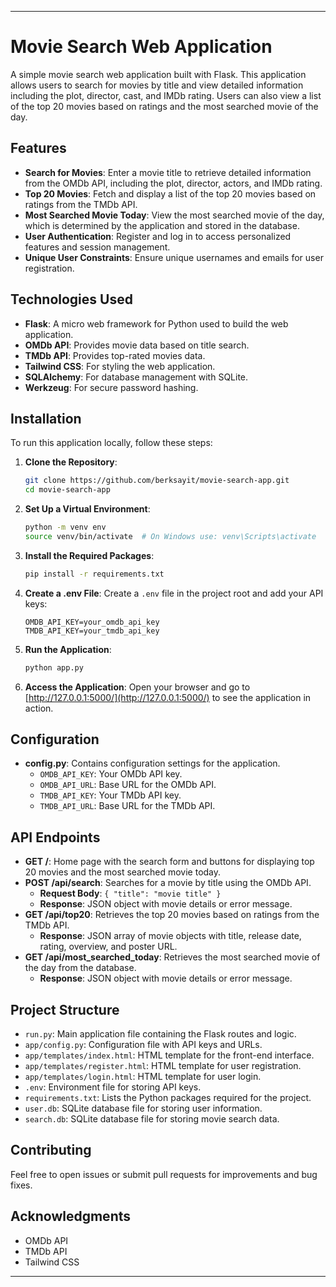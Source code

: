
---

# Movie Search Web Application

A simple movie search web application built with Flask. This application allows users to search for movies by title and view detailed information including the plot, director, cast, and IMDb rating. Users can also view a list of the top 20 movies based on ratings and the most searched movie of the day.

## Features

- **Search for Movies**: Enter a movie title to retrieve detailed information from the OMDb API, including the plot, director, actors, and IMDb rating.
- **Top 20 Movies**: Fetch and display a list of the top 20 movies based on ratings from the TMDb API.
- **Most Searched Movie Today**: View the most searched movie of the day, which is determined by the application and stored in the database.
- **User Authentication**: Register and log in to access personalized features and session management.
- **Unique User Constraints**: Ensure unique usernames and emails for user registration.

## Technologies Used

- **Flask**: A micro web framework for Python used to build the web application.
- **OMDb API**: Provides movie data based on title search.
- **TMDb API**: Provides top-rated movies data.
- **Tailwind CSS**: For styling the web application.
- **SQLAlchemy**: For database management with SQLite.
- **Werkzeug**: For secure password hashing.

## Installation

To run this application locally, follow these steps:

1. **Clone the Repository**:

    ```bash
    git clone https://github.com/berksayit/movie-search-app.git
    cd movie-search-app
    ```

2. **Set Up a Virtual Environment**:

    ```bash
    python -m venv env
    source venv/bin/activate  # On Windows use: venv\Scripts\activate
    ```

3. **Install the Required Packages**:

    ```bash
    pip install -r requirements.txt
    ```

4. **Create a .env File**: Create a `.env` file in the project root and add your API keys:

    ```env
    OMDB_API_KEY=your_omdb_api_key
    TMDB_API_KEY=your_tmdb_api_key
    ```

5. **Run the Application**:

    ```bash
    python app.py
    ```

6. **Access the Application**: Open your browser and go to [http://127.0.0.1:5000/](http://127.0.0.1:5000/) to see the application in action.

## Configuration

- **config.py**: Contains configuration settings for the application.
  - `OMDB_API_KEY`: Your OMDb API key.
  - `OMDB_API_URL`: Base URL for the OMDb API.
  - `TMDB_API_KEY`: Your TMDb API key.
  - `TMDB_API_URL`: Base URL for the TMDb API.

## API Endpoints

- **GET /**: Home page with the search form and buttons for displaying top 20 movies and the most searched movie today.
- **POST /api/search**: Searches for a movie by title using the OMDb API.
  - **Request Body**: `{ "title": "movie title" }`
  - **Response**: JSON object with movie details or error message.
- **GET /api/top20**: Retrieves the top 20 movies based on ratings from the TMDb API.
  - **Response**: JSON array of movie objects with title, release date, rating, overview, and poster URL.
- **GET /api/most_searched_today**: Retrieves the most searched movie of the day from the database.
  - **Response**: JSON object with movie details or error message.

## Project Structure

- `run.py`: Main application file containing the Flask routes and logic.
- `app/config.py`: Configuration file with API keys and URLs.
- `app/templates/index.html`: HTML template for the front-end interface.
- `app/templates/register.html`: HTML template for user registration.
- `app/templates/login.html`: HTML template for user login.
- `.env`: Environment file for storing API keys.
- `requirements.txt`: Lists the Python packages required for the project.
- `user.db`: SQLite database file for storing user information.
- `search.db`: SQLite database file for storing movie search data.

## Contributing

Feel free to open issues or submit pull requests for improvements and bug fixes.

## Acknowledgments

- OMDb API
- TMDb API
- Tailwind CSS

---
